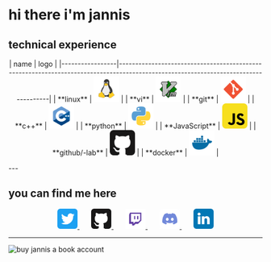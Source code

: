 # hi there i'm jannis

## technical experience 
<p align="center">
| name            | logo                                                                                                                               |
|-----------------|------------------------------------------------------------------------------------------------------------------------------------|
| **linux**       | <img width="50px" alt="linux" src="https://raw.githubusercontent.com/edent/SuperTinyIcons/master/images/svg/linux.svg"/>           |
| **vi**          | <img width="50px" alt="vim" src="https://raw.githubusercontent.com/edent/SuperTinyIcons/master/images/svg/vim.svg"/>               |
| **git**         | <img width="50px" alt="git" src="https://raw.githubusercontent.com/edent/SuperTinyIcons/master/images/svg/git.svg"/>               |
| **c++**         | <img width="50px" alt="c++" src="https://raw.githubusercontent.com/edent/SuperTinyIcons/master/images/svg/cplusplus.svg"/>         |
| **python**      | <img width="50px" alt="python" src="https://raw.githubusercontent.com/edent/SuperTinyIcons/master/images/svg/python.svg"/>         |
| **JavaScript**  | <img width="50px" alt="javascript" src="https://raw.githubusercontent.com/edent/SuperTinyIcons/master/images/svg/javascript.svg"/> |
| **github/-lab** | <img width="50px" alt="github/-lab" src="https://raw.githubusercontent.com/edent/SuperTinyIcons/master/images/svg/github.svg"/>    |
| **docker**      | <img width="50px" alt="docker" src="https://raw.githubusercontent.com/edent/SuperTinyIcons/master/images/svg/docker.svg"/>         |
</p>
---

## you can find me here
<!-- icons from here:
    https://github.com/edent/SuperTinyIcons
-->

<p align="center">
<a href="https://twitter.com/withjannis">
  <img alt="jannis' twitter account" width="40px" src="https://raw.githubusercontent.com/edent/SuperTinyIcons/master/images/svg/twitter.svg"/>
</a>
  &#8287;&#8287;&#8287;&#8287;&#8287;
<a href="https://github.com/withjannis">
  <img alt="jannis' github account" width="40px" src="https://raw.githubusercontent.com/edent/SuperTinyIcons/master/images/svg/github.svg"/>
</a>
  &#8287;&#8287;&#8287;&#8287;&#8287;
<a href="https://twitch.tv/withjannis">
  <img alt="jannis' twitch account" width="40px" src="https://raw.githubusercontent.com/edent/SuperTinyIcons/master/images/svg/twitch.svg"/>
</a>
  &#8287;&#8287;&#8287;&#8287;&#8287;
<a href="https://discordapp.com/users/429764749107003392">
  <img alt="jannis' discord user" width="40px" src="https://raw.githubusercontent.com/edent/SuperTinyIcons/master/images/svg/discord.svg"/>
</a>
  &#8287;&#8287;&#8287;&#8287;&#8287;
<a href="https://linkedin.com/in/jannisimhof">
  <img alt="jannis' linkedin account" width="40px" src="https://raw.githubusercontent.com/edent/SuperTinyIcons/master/images/svg/linkedin.svg"/>
</a>
<br>
</p>

---

<a href="https://www.buymeacoffee.com/withjannis">
  <img align="left" alt="buy jannis a book account" width="200px" src="https://cdn.buymeacoffee.com/buttons/v2/default-white.png" />
</a>
